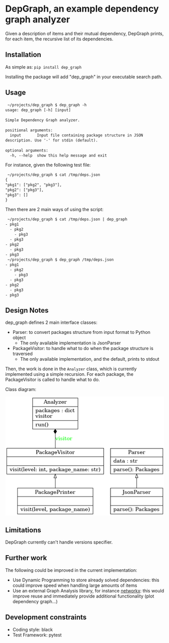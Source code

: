 # DepGraph, an example dependency graph analyzer

Given a description of items and their mutual dependency, DepGraph prints, for each item, the recursive list of its dependencies.

## Installation

As simple as: `pip install dep_graph`

Installing the package will add "dep_graph" in your executable search path.

## Usage

``` shell
 ~/projects/dep_graph $ dep_graph -h
usage: dep_graph [-h] [input]

Simple Dependency Graph analyzer.

positional arguments:
  input       Input file containing package structure in JSON description. Use '-' for stdin (default).

optional arguments:
  -h, --help  show this help message and exit
```

For instance, given the following test file:
``` shell
 ~/projects/dep_graph $ cat /tmp/deps.json
{
"pkg1": ["pkg2", "pkg3"],
"pkg2": ["pkg3"],
"pkg3": []
}
```

Then there are 2 main ways of using the script:

``` shell
 ~/projects/dep_graph $ cat /tmp/deps.json | dep_graph
- pkg1
  - pkg2
    - pkg3
  - pkg3
- pkg2
  - pkg3
- pkg3
 ~/projects/dep_graph $ dep_graph /tmp/deps.json
- pkg1
  - pkg2
    - pkg3
  - pkg3
- pkg2
  - pkg3
- pkg3
```

## Design Notes

dep_graph defines 2 main interface classes:

- Parser: to convert packages structure from input format to Python object
  - The only available implementation is JsonParser
- PackageVisitor: to handle what to do when the package structure is traversed
  - The only available implementation, and the default, prints to stdout

Then, the work is done in the `Analyzer` class, which is currently implemented
using a simple recursion. For each package, the PackageVisitor is called to
handle what to do.

Class diagram:

![Class Diagram](doc/classes.png "DepGraph Class Diagram")

## Limitations

DepGraph currently can't handle versions specifier.

## Further work

The following could be improved in the current implementation:

  * Use Dynamic Programming to store already solved dependencies: this could improve speed when handling large amounts of items
  * Use an external Graph Analysis library, for instance [networkx](https://networkx.org/): this would improve reuse and immediately provide additional functionality (plot dependency graph...)
  

## Development constraints
- Coding style: black
- Test Framework: pytest
